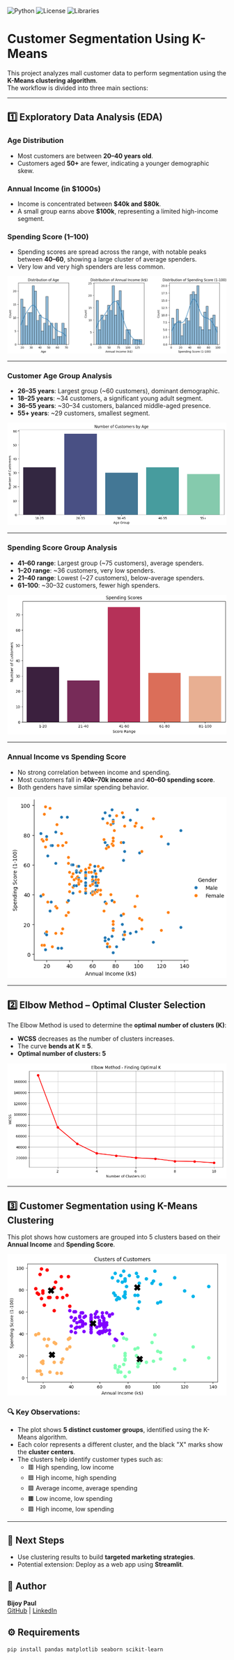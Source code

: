 ![Python](https://img.shields.io/badge/Python-3.8%2B-blue)
![License](https://img.shields.io/badge/License-MIT-green)
![Libraries](https://img.shields.io/badge/Libraries-pandas%2C%20seaborn%2C%20sklearn-orange)
# Customer Segmentation Using K-Means

This project analyzes mall customer data to perform segmentation using the **K-Means clustering algorithm**.  
The workflow is divided into three main sections:

---



## 1️⃣ Exploratory Data Analysis (EDA)

### **Age Distribution**
- Most customers are between **20–40 years old**.
- Customers aged **50+** are fewer, indicating a younger demographic skew.

### **Annual Income (in $1000s)**
- Income is concentrated between **$40k and $80k**.
- A small group earns above **$100k**, representing a limited high-income segment.

### **Spending Score (1–100)**
- Spending scores are spread across the range, with notable peaks between **40–60**, showing a large cluster of average spenders.
- Very low and very high spenders are less common.

![Customer Distribution](https://github.com/BijoyBytes/customer-segmentation-using-k-means/blob/main/Feature%20Distributions.png) 

---

### **Customer Age Group Analysis**
- **26–35 years**: Largest group (~60 customers), dominant demographic.
- **18–25 years**: ~34 customers, a significant young adult segment.
- **36–55 years**: ~30–34 customers, balanced middle-aged presence.
- **55+ years**: ~29 customers, smallest segment.

![Customer Distribution](https://github.com/BijoyBytes/customer-segmentation-using-k-means/blob/main/Age%20Group%20Distribution.png)

---

### **Spending Score Group Analysis**
- **41–60 range**: Largest group (~75 customers), average spenders.
- **1–20 range**: ~36 customers, very low spenders.
- **21–40 range**: Lowest (~27 customers), below-average spenders.
- **61–100**: ~30–32 customers, fewer high spenders.

![Customer Distribution](https://github.com/BijoyBytes/customer-segmentation-using-k-means/blob/main/Customer%20Count%20by%20Spending%20Score.png)

---

### **Annual Income vs Spending Score**
- No strong correlation between income and spending.
- Most customers fall in **$40k–$70k income** and **40–60 spending score**.
- Both genders have similar spending behavior.

![Annual Income vs Spending Score](https://github.com/BijoyBytes/customer-segmentation-using-k-means/blob/main/Annual%20Income%20vs%20Spending%20Score.png)

---

## 2️⃣ Elbow Method – Optimal Cluster Selection

The Elbow Method is used to determine the **optimal number of clusters (K)**:

- **WCSS** decreases as the number of clusters increases.
- The curve **bends at K = 5**.
- **Optimal number of clusters: 5**

![Elbow Method](https://github.com/BijoyBytes/customer-segmentation-using-k-means/blob/main/Elbow%20Method.png)

---
## 3️⃣ Customer Segmentation using K-Means Clustering

This plot shows how customers are grouped into 5 clusters based on their **Annual Income** and **Spending Score**.

![Customer Clusters](https://github.com/BijoyBytes/customer-segmentation-using-k-means/blob/main/Clustere%20of%20customer.png)

### 🔍 Key Observations:

- The plot shows **5 distinct customer groups**, identified using the K-Means algorithm.
- Each color represents a different cluster, and the black "X" marks show the **cluster centers**.
- The clusters help identify customer types such as:
  - 🟥 High spending, low income
  - 🟦 High income, high spending
  - 🟪 Average income, average spending
  - 🟧 Low income, low spending
  - 🟩 High income, low spending

---

## 📌 Next Steps

- Use clustering results to build **targeted marketing strategies**.
- Potential extension: Deploy as a web app using **Streamlit**.

## 👤 Author
**Bijoy Paul**  
[GitHub](https://github.com/BijoyBytes) | [LinkedIn](https://www.linkedin.com/in/bijoybytes/)

## ⚙️ Requirements

```bash
pip install pandas matplotlib seaborn scikit-learn

